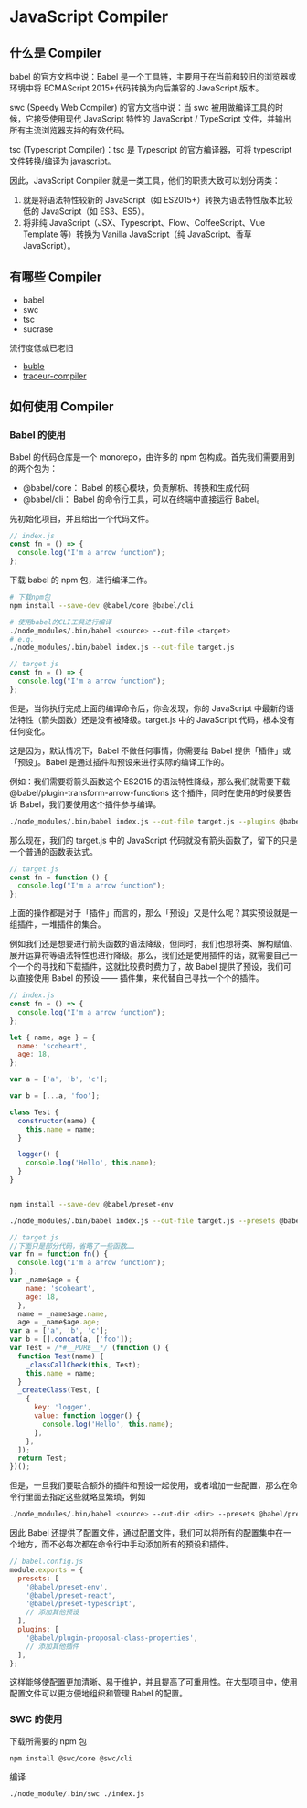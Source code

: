 # JavaScript Compiler

## 什么是 Compiler

babel 的官方文档中说：Babel 是一个工具链，主要用于在当前和较旧的浏览器或环境中将 ECMAScript 2015+代码转换为向后兼容的 JavaScript 版本。

swc (Speedy Web Compiler) 的官方文档中说：当 swc 被用做编译工具的时候，它接受使用现代 JavaScript 特性的 JavaScript / TypeScript 文件，并输出所有主流浏览器支持的有效代码。

tsc (Typescript Compiler)：tsc 是 Typescript 的官方编译器，可将 typescript 文件转换/编译为 javascript。

因此，JavaScript Compiler 就是一类工具，他们的职责大致可以划分两类：

1. 就是将语法特性较新的 JavaScript（如 ES2015+）转换为语法特性版本比较低的 JavaScript（如 ES3、ES5）。
2. 将非纯 JavaScript（JSX、Typescript、Flow、CoffeeScript、Vue Template 等）转换为 Vanilla JavaScript（纯 JavaScript、香草 JavaScript）。

## 有哪些 Compiler

- babel
- swc
- tsc
- sucrase

流行度低或已老旧

- [buble](https://github.com/bublejs/buble)
- [traceur-compiler](https://github.com/google/traceur-compiler)

## 如何使用 Compiler

### Babel 的使用

Babel 的代码仓库是一个 monorepo，由许多的 npm 包构成。首先我们需要用到的两个包为：

- @babel/core： Babel 的核心模块，负责解析、转换和生成代码
- @babel/cli： Babel 的命令行工具，可以在终端中直接运行 Babel。

先初始化项目，并且给出一个代码文件。

```js
// index.js
const fn = () => {
  console.log("I'm a arrow function");
};
```

下载 babel 的 npm 包，进行编译工作。

```bash
# 下载npm包
npm install --save-dev @babel/core @babel/cli

# 使用babel的CLI工具进行编译
./node_modules/.bin/babel <source> --out-file <target>
# e.g.
./node_modules/.bin/babel index.js --out-file target.js
```

```js
// target.js
const fn = () => {
  console.log("I'm a arrow function");
};
```

但是，当你执行完成上面的编译命令后，你会发现，你的 JavaScript 中最新的语法特性（箭头函数）还是没有被降级。target.js 中的 JavaScript 代码，根本没有任何变化。

这是因为，默认情况下，Babel 不做任何事情，你需要给 Babel 提供「插件」或「预设」。Babel 是通过插件和预设来进行实际的编译工作的。

例如：我们需要将箭头函数这个 ES2015 的语法特性降级，那么我们就需要下载 @babel/plugin-transform-arrow-functions 这个插件，同时在使用的时候要告诉 Babel，我们要使用这个插件参与编译。

```bash
./node_modules/.bin/babel index.js --out-file target.js --plugins @babel/plugin-transform-arrow-functions
```

那么现在，我们的 target.js 中的 JavaScript 代码就没有箭头函数了，留下的只是一个普通的函数表达式。

```js
// target.js
const fn = function () {
  console.log("I'm a arrow function");
};
```

上面的操作都是对于「插件」而言的，那么「预设」又是什么呢？其实预设就是一组插件，一堆插件的集合。

例如我们还是想要进行箭头函数的语法降级，但同时，我们也想将类、解构赋值、展开运算符等语法特性也进行降级。那么，我们还是使用插件的话，就需要自己一个一个的寻找和下载插件，这就比较费时费力了，故 Babel 提供了预设，我们可以直接使用 Babel 的预设 —— 插件集，来代替自己寻找一个个的插件。

```js
// index.js
const fn = () => {
  console.log("I'm a arrow function");
};

let { name, age } = {
  name: 'scoheart',
  age: 18,
};

var a = ['a', 'b', 'c'];

var b = [...a, 'foo'];

class Test {
  constructor(name) {
    this.name = name;
  }

  logger() {
    console.log('Hello', this.name);
  }
}
```

```bash

npm install --save-dev @babel/preset-env

./node_modules/.bin/babel index.js --out-file target.js --presets @babel/preset-env
```

```js
// target.js
//下面只是部分代码，省略了一些函数……
var fn = function fn() {
  console.log("I'm a arrow function");
};
var _name$age = {
    name: 'scoheart',
    age: 18,
  },
  name = _name$age.name,
  age = _name$age.age;
var a = ['a', 'b', 'c'];
var b = [].concat(a, ['foo']);
var Test = /*#__PURE__*/ (function () {
  function Test(name) {
    _classCallCheck(this, Test);
    this.name = name;
  }
  _createClass(Test, [
    {
      key: 'logger',
      value: function logger() {
        console.log('Hello', this.name);
      },
    },
  ]);
  return Test;
})();
```

但是，一旦我们要联合额外的插件和预设一起使用，或者增加一些配置，那么在命令行里面去指定这些就略显繁琐，例如

```bash
./node_modules/.bin/babel <source> --out-dir <dir> --presets @babel/preset-env,@babel/preset-react --plugins @babel/plugin-transform-typescript,@babel/plugin-proposal-class-properties
```

因此 Babel 还提供了配置文件，通过配置文件，我们可以将所有的配置集中在一个地方，而不必每次都在命令行中手动添加所有的预设和插件。

```js
// babel.config.js
module.exports = {
  presets: [
    '@babel/preset-env',
    '@babel/preset-react',
    '@babel/preset-typescript',
    // 添加其他预设
  ],
  plugins: [
    '@babel/plugin-proposal-class-properties',
    // 添加其他插件
  ],
};
```

这样能够使配置更加清晰、易于维护，并且提高了可重用性。在大型项目中，使用配置文件可以更方便地组织和管理 Babel 的配置。

### SWC 的使用

下载所需要的 npm 包

```shell
npm install @swc/core @swc/cli
```

编译

```shell
./node_module/.bin/swc ./index.js
```
